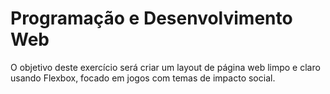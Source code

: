 # Programação e Desenvolvimento Web

O objetivo deste exercício será criar um layout de página web limpo e claro usando Flexbox, focado em jogos com temas de impacto social.
